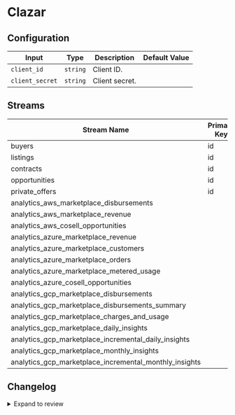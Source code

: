 # Clazar


## Configuration

| Input | Type | Description | Default Value |
|-------|------|-------------|---------------|
| `client_id` | `string` | Client ID.  |  |
| `client_secret` | `string` | Client secret.  |  |

## Streams
| Stream Name | Primary Key | Pagination | Supports Full Sync | Supports Incremental |
|-------------|-------------|------------|---------------------|----------------------|
| buyers | id | DefaultPaginator | ✅ |  ✅  |
| listings | id | DefaultPaginator | ✅ |  ✅  |
| contracts | id | DefaultPaginator | ✅ |  ✅  |
| opportunities | id | DefaultPaginator | ✅ |  ✅  |
| private_offers | id | DefaultPaginator | ✅ |  ✅  |
| analytics_aws_marketplace_disbursements |  | DefaultPaginator | ✅ |  ❌  |
| analytics_aws_marketplace_revenue |  | DefaultPaginator | ✅ |  ❌  |
| analytics_aws_cosell_opportunities |  | DefaultPaginator | ✅ |  ❌  |
| analytics_azure_marketplace_revenue |  | DefaultPaginator | ✅ |  ❌  |
| analytics_azure_marketplace_customers |  | DefaultPaginator | ✅ |  ❌  |
| analytics_azure_marketplace_orders |  | DefaultPaginator | ✅ |  ❌  |
| analytics_azure_marketplace_metered_usage |  | DefaultPaginator | ✅ |  ❌  |
| analytics_azure_cosell_opportunities |  | DefaultPaginator | ✅ |  ❌  |
| analytics_gcp_marketplace_disbursements |  | DefaultPaginator | ✅ |  ❌  |
| analytics_gcp_marketplace_disbursements_summary |  | DefaultPaginator | ✅ |  ❌  |
| analytics_gcp_marketplace_charges_and_usage |  | DefaultPaginator | ✅ |  ❌  |
| analytics_gcp_marketplace_daily_insights |  | DefaultPaginator | ✅ |  ❌  |
| analytics_gcp_marketplace_incremental_daily_insights |  | DefaultPaginator | ✅ |  ❌  |
| analytics_gcp_marketplace_monthly_insights |  | DefaultPaginator | ✅ |  ❌  |
| analytics_gcp_marketplace_incremental_monthly_insights |  | DefaultPaginator | ✅ |  ❌  |

## Changelog

<details>
  <summary>Expand to review</summary>

| Version          | Date       | Subject        |
|------------------|------------|----------------|
| 0.0.1 | 2024-08-27 | Initial release by [@prashant-mittal9](https://github.com/prashant-mittal9) via Connector Builder|

</details>